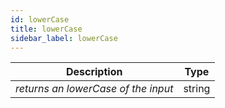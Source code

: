 ```yaml
---
id: lowerCase
title: lowerCase
sidebar_label: lowerCase
---
```


|             Description             |  Type  |
| :---------------------------------: | :----: |
| _returns an lowerCase of the input_ | string |